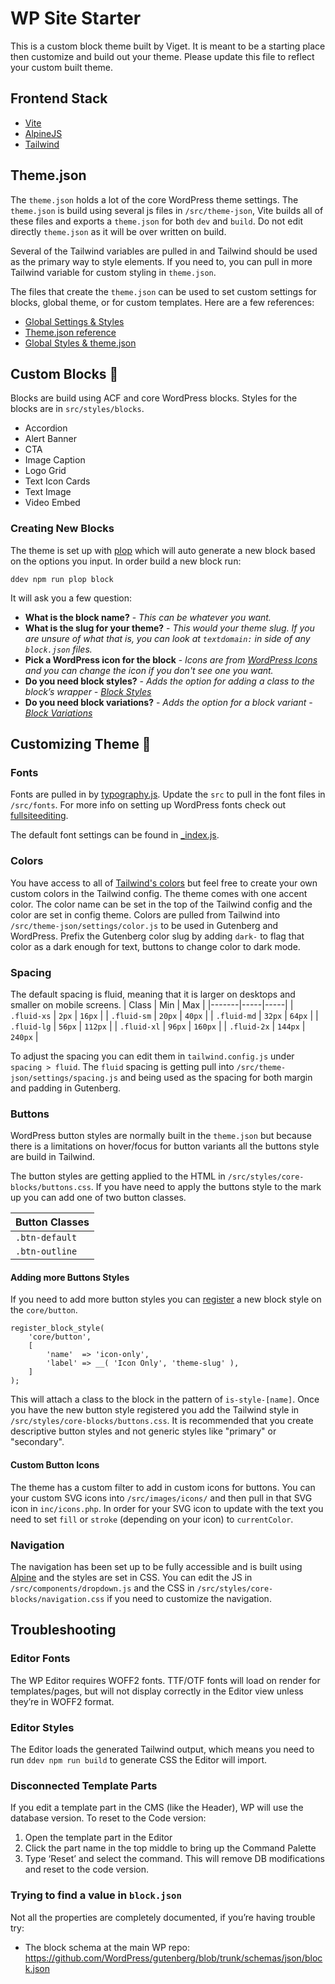 # WP Site Starter

This is a custom block theme built by Viget. It is meant to be a starting place then customize and build out your theme. Please update this file to reflect your custom built theme. 

## Frontend Stack
- [Vite](https://vitejs.dev/)
- [AlpineJS](https://alpinejs.dev/)
- [Tailwind](https://tailwindcss.com/)

## Theme.json
The `theme.json` holds a lot of the core WordPress theme settings. The `theme.json` is build using several js files in `/src/theme-json`, Vite builds all of these files and exports a `theme.json` for both `dev` and `build`. Do not edit directly `theme.json` as it will be over written on build. 

Several of the Tailwind variables are pulled in and Tailwind should be used as the primary way to style elements. If you need to, you can pull in more Tailwind variable for custom styling in `theme.json`.

The files that create the `theme.json` can be used to set custom settings for blocks, global theme, or for custom templates. Here are a few references:
- [Global Settings & Styles](https://developer.wordpress.org/block-editor/how-to-guides/themes/global-settings-and-styles/)
- [Theme.json reference](https://developer.wordpress.org/block-editor/reference-guides/theme-json-reference/theme-json-living/)
- [Global Styles & theme.json](https://fullsiteediting.com/lessons/global-styles/)

## Custom Blocks 🧱
Blocks are build using ACF and core WordPress blocks. Styles for the blocks are in `src/styles/blocks`.

* Accordion
* Alert Banner
* CTA
* Image Caption
* Logo Grid
* Text Icon Cards
* Text Image
* Video Embed

### Creating New Blocks
The theme is set up with [plop](https://plopjs.com/) which will auto generate a new block based on the options you input. 
In order build a new block run:

```
ddev npm run plop block
```

It will ask you a few question:
* __What is the block name?__ - *This can be whatever you want.*
* __What is the slug for your theme?__ - *This would your theme slug. If you are unsure of what that is, you can look at `textdomain:` in side of any `block.json` files.*
* __Pick a WordPress icon for the block__ - *Icons are from [WordPress Icons](https://developer.wordpress.org/resource/dashicons/) and you can change the icon if you don't see one you want.*
* __Do you need block styles?__ - *Adds the option for adding a class to the block’s wrapper - [Block Styles](https://developer.wordpress.org/block-editor/reference-guides/block-api/block-styles/)*
* __Do you need block variations?__ - *Adds the option for a block variant - [Block Variations](https://developer.wordpress.org/block-editor/reference-guides/block-api/block-variations/)*

## Customizing Theme 🎨
### Fonts
Fonts are pulled in by [typography.js](/src/theme-json/settings/typography.js). Update the `src` to pull in the font files in `/src/fonts`. For more info on setting up WordPress fonts check out [fullsiteediting](https://fullsiteediting.com/lessons/creating-theme-json/#h-typography).

The default font settings can be found in [_index.js](https://github.com/vigetlabs/wordpress-site-starter/blob/main/wp-content/themes/wp-starter/src/theme-json/styles/_index.js).

### Colors
You have access to all of [Tailwind's colors](https://tailwindcss.com/docs/customizing-colors) but feel free to create your own custom colors in the Tailwind config. 
The theme comes with one accent color. The color name can be set in the top of the Tailwind config and the color are set in config theme. 
Colors are pulled from Tailwind into `/src/theme-json/settings/color.js` to be used in Gutenberg and WordPress. 
Prefix the Gutenberg color slug by adding `dark-` to flag that color as a dark enough for text, buttons to change color to dark mode.  

### Spacing
The default spacing is fluid, meaning that it is larger on desktops and smaller on mobile screens.
| Class | Min | Max |
|-------|-----|-----|
| `.fluid-xs` | `2px` | `16px` |
| `.fluid-sm` | `20px` | `40px` |
| `.fluid-md` | `32px` | `64px` |
| `.fluid-lg` | `56px` | `112px` |
| `.fluid-xl` | `96px` | `160px` |
| `.fluid-2x` | `144px` | `240px` |

To adjust the spacing you can edit them in `tailwind.config.js` under `spacing > fluid`. The `fluid` spacing is getting pull into `/src/theme-json/settings/spacing.js` and being used as the spacing for both margin and padding in Gutenberg.

### Buttons
WordPress button styles are normally built in the `theme.json` but because there is a limitations on hover/focus for button variants all the buttons style are build in Tailwind.

The button styles are getting applied to the HTML in `/src/styles/core-blocks/buttons.css`. 
If you have need to apply the buttons style to the mark up you can add one of two button classes.

| Button Classes       |
|----------------------|
| `.btn-default`       |
| `.btn-outline`       |

#### Adding more Buttons Styles
If you need to add more button styles you can [register](https://developer.wordpress.org/reference/functions/register_block_style/) a new block style on the `core/button`. 

```
register_block_style(
	'core/button',
	[
		'name'  => 'icon-only',
		'label' => __( 'Icon Only', 'theme-slug' ),
	]
);
```
This will attach a class to the block in the pattern of `is-style-[name]`. Once you have the new button style registered you add the Tailwind style in `/src/styles/core-blocks/buttons.css`. It is recommended that you create descriptive button styles and not generic styles like "primary" or "secondary". 

#### Custom Button Icons
The theme has a custom filter to add in custom icons for buttons. You can your custom SVG icons into `/src/images/icons/` and then pull in that SVG icon in `inc/icons.php`. In order for your SVG icon to update with the text you need to set `fill` or `stroke` (depending on your icon) to `currentColor`. 

### Navigation
The navigation has been set up to be fully accessible and is built using [Alpine](https://alpinejs.dev/) and the styles are set in CSS. You can edit the JS in `/src/components/dropdown.js` and the CSS in `/src/styles/core-blocks/navigation.css` if you need to customize the navigation. 


## Troubleshooting

### Editor Fonts

The WP Editor requires WOFF2 fonts. TTF/OTF fonts will load on render for templates/pages, but will not display correctly in the Editor view unless they’re in WOFF2 format.

### Editor Styles

The Editor loads the generated Tailwind output, which means you need to run `ddev npm run build` to generate CSS the Editor will import.

### Disconnected Template Parts

If you edit a template part in the CMS (like the Header), WP will use the database version. To reset to the Code version:

1. Open the template part in the Editor
2. Click the part name in the top middle to bring up the Command Palette
3. Type ‘Reset’ and select the command. This will remove DB modifications and reset to the code version.

### Trying to find a value in `block.json`

Not all the properties are completely documented, if you’re having trouble try:

- The block schema at the main WP repo: https://github.com/WordPress/gutenberg/blob/trunk/schemas/json/block.json
